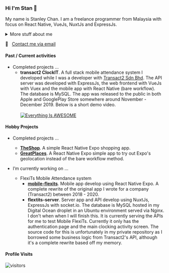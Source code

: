 ### Hi I'm Stan 👋

My name is Stanley Chan. I am a freelance programmer from Malaysia with focus on React Native, VueJs, NuxtJs and ExpressJs.

<details>
<summary>
  More stuff about me
</summary>
<br>
I started picking up programming again in 2017. I stopped practicing it in 2000. I used to code reports in INFORMIX 4GL. It was hard picking it up again. I had to relearn everything as the current tech is totally different to what I was exposed to before.
<br><br>
So yeah, I'd see myself as a self taught programmer.
</details>

:email: &nbsp; [Contact me via email](mailto:nahcnats@gmail.com) 

#### Past / Current activities
- Completed projects ...
  - **transact2 ClockIT**. A full stack mobile attendance system I developed while I was a developer with [Transact2 Sdn Bhd](https://transact2.com/). The API server was developed with ExpressJs, the web frontend with VueJs with Vuex and the mobile app with React Native (bare workflow). The database is MySQL. The app was released to the public in both Apple and GooglePlay Store somewhere around November - December 2019. Below is a short demo video.
  <br><br>
  [![Everything Is AWESOME](https://yt-embed.herokuapp.com/embed?v=5sAn6MhzN9c)](https://www.youtube.com/watch?v=5sAn6MhzN9c "transact2 ClockIT demo")
  
#### Hobby Projects
- Completed projects ...
  - **[TheShop](https://github.com/nahcnats/rnTheShop)**. A simple React Native Expo shopping app.
  - **[GreatPlaces](https://github.com/nahcnats/greatplaces)**. A React Native Expo simple app to try out Expo's geolocation instead of the bare workflow method.

- I’m currently working on ...
  - FlexiTs Mobile Attendance system
    - **[mobile-flexits](https://github.com/nahcnats/mobile-flexits)**. Mobile app develop using React Native Expo. A complete rewrite of the original app I wrote  for a company (Transact2) between 2018 - 2020.
    - **flextits-server**. Server app and API develop using NuxtJs, ExpressJs with socket.io. The database is MySQL hosted in my Digital Ocean droplet in an Ubuntu environment served via Nginx. I don't when when I will finish this. It is currently serving the APIs for me to test Mobile FlexiTs. Currently it only has the authentication page and the main clocking activity screen. The source code for this is unfortunately in my private repository as I borrowed some business logic from Transact2's API, although it's a complete rewrite based off my memory.

#### Profile Visits
![visitors](https://visitor-badge.glitch.me/badge?page_id=nahcnats.nahcnats)
